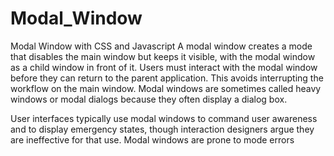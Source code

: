 # Modal_Window
Modal Window with CSS and Javascript
A modal window creates a mode that disables the main window but keeps it visible, with the modal window as a child window in front of it. Users must interact with the modal window before they can return to the parent application. This avoids interrupting the workflow on the main window. Modal windows are sometimes called heavy windows or modal dialogs because they often display a dialog box.

User interfaces typically use modal windows to command user awareness and to display emergency states, though interaction designers argue they are ineffective for that use. Modal windows are prone to mode errors
